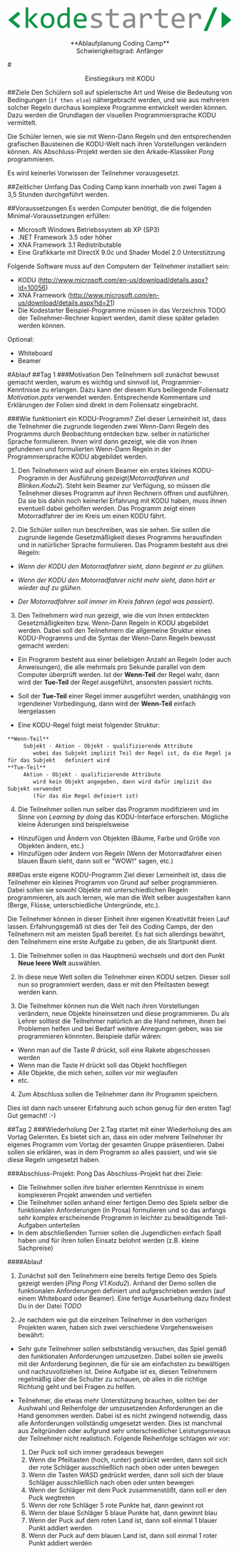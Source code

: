 ![Kodestarter](/kodu/kodestarter-logo-white.png)

<center>**Ablaufplanung Coding Camp**</center>

<center>Schwierigkeitsgrad: Anfänger </center>

#<center>Einstiegskurs mit KODU</center>

##Ziele
Den Schülern soll auf spielerische Art und Weise die Bedeutung von Bedingungen (`if then else`) nähergebracht werden, und wie aus mehreren solcher Regeln durchaus komplexe Programme entwickelt werden können. Dazu werden die Grundlagen der visuellen Programmiersprache KODU vermittelt.

Die Schüler lernen, wie sie mit Wenn-Dann Regeln und den entsprechenden grafischen Bausteinen die KODU-Welt nach ihren Vorstellungen verändern können. Als Abschluss-Projekt werden sie den Arkade-Klassiker *Pong* programmieren.

Es wird keinerlei Vorwissen der Teilnehmer vorausgesetzt.

##Zeitlicher Umfang
Das Coding Camp kann innerhalb von zwei Tagen á 3,5 Stunden durchgeführt werden.

##Voraussetzungen
Es werden Computer benötigt, die die folgenden Minimal-Voraussetzungen erfüllen:
- Microsoft Windows Betriebssystem ab XP (SP3)
- .NET Framework 3.5 oder höher
- XNA Framework 3.1 Redistributable
- Eine Grafikkarte mit DirectX 9.0c und Shader Model 2.0 Unterstützung

Folgende Software muss auf den Computern der Teilnehmer installiert sein:
- KODU (http://www.microsoft.com/en-us/download/details.aspx?id=10056)
- XNA Framework (http://www.microsoft.com/en-us/download/details.aspx?id=21)
- Die Kodestarter Beispiel-Programme müssen in das Verzeichnis TODO der Teilnehmer-Rechner kopiert werden, damit diese später geladen werden können.

Optional:
- Whiteboard
- Beamer


#Ablauf
##Tag 1
###Motivation
Den Teilnehmern soll zunächst bewusst gemacht werden, warum es wichtig und sinnvoll ist, Programmier-Kenntnisse zu erlangen. Dazu kann der diesem Kurs beiliegende Foliensatz *Motivation.pptx* verwendet werden. Entsprechende Kommentare und Erklärungen der Folien sind direkt in dem Foliensatz eingebracht.

###Wie funktioniert ein KODU-Programm?
Ziel dieser Lerneinheit ist, dass die Teilnehmer die zugrunde liegenden zwei Wenn-Dann Regeln des Programms durch Beobachtung entdecken bzw. selber in natürlicher Sprache formulieren. Ihnen wird dann gezeigt, wie die von ihnen gefundenen und formulierten Wenn-Dann Regeln in der Programmiersprache KODU abgebildet werden.

1. Den Teilnehmern wird auf einem Beamer ein erstes kleines KODU-Programm in der Ausführung gezeigt(*Motorradfahren und Blinken.Kodu2*). Steht kein Beamer zur Verfügung, so müssen die Teilnehmer dieses Programm auf ihren Rechnern öffnen und ausführen. Da sie bis dahin noch keinerlei Erfahrung mit KODU haben, muss ihnen eventuell dabei geholfen werden.
Das Programm zeigt einen Motorradfahrer der im Kreis um einen KODU fährt.

2. Die Schüler sollen nun beschreiben, was sie sehen. Sie sollen die zugrunde liegende Gesetzmäßigkeit dieses Programms herausfinden und in natürlicher Sprache formulieren.
Das Programm besteht aus drei Regeln:

  - *Wenn der KODU den Motorradfahrer sieht, dann beginnt er zu glühen.*

  - *Wenn der KODU den Motorradfahrer nicht mehr sieht, dann hört er wieder auf zu glühen.*

  - *Der Motorradfahrer soll immer im Kreis fahren (egal was passiert).*

3. Den Teilnehmern wird nun gezeigt, wie die von ihnen entdeckten Gesetzmäßigkeiten bzw. Wenn-Dann Regeln in KODU abgebildet werden. Dabei soll den Teilnehmern die allgemeine Struktur eines KODU-Programms und die Syntax der Wenn-Dann Regeln bewusst gemacht werden:
  - Ein Programm besteht aus einer beliebigen Anzahl an Regeln (oder auch Anweisungen), die alle mehrmals pro Sekunde parallel von dem Computer überprüft werden. Ist der **Wenn-Teil** der Regel wahr, dann wird der **Tue-Teil** der Regel ausgeführt, ansonsten passiert nichts.

   - Soll der **Tue-Teil** einer Regel immer ausgeführt werden, unabhängig von irgendeiner Vorbedingung, dann wird der **Wenn-Teil** einfach leergelassen

   - Eine KODU-Regel folgt meist folgender Struktur:

    **Wenn-Teil**
         Subjekt - Aktion - Objekt - qualifizierende Attribute
            wobei das Subjekt implizit Teil der Regel ist, da die Regel ja für das Subjekt   definiert wird
    **Tue-Teil**
         Aktion - Objekt - qualifizierende Attribute
            wird kein Objekt angegeben, dann wird dafür implizit das Subjekt verwendet
            (für das die Regel definiert ist)

4. Die Teilnehmer sollen nun selber das Programm modifizieren und im Sinne von *Learning by doing* das KODU-Interface erforschen. Mögliche kleine Äderungen sind beispielsweise
  - Hinzufügen und Ändern von Objekten (Bäume, Farbe und Größe von Objekten ändern, etc.)
  - Hinzufügen oder ändern von Regeln (Wenn der Motorradfahrer einen blauen Baum sieht, dann soll er "WOW!" sagen, etc.)


###Das erste eigene KODU-Programm
Ziel dieser Lerneinheit ist, dass die Teilnehmer ein kleines Programm von Grund auf selber programmieren. Dabei sollen sie sowohl Objekte mit unterschiedlichen Regeln programmieren, als auch lernen, wie man die Welt selber ausgestalten kann (Berge, Flüsse, unterschiedliche Untergründe, etc.).

Die Teilnehmer können in dieser Einheit ihrer eigenen Kreativität freien Lauf lassen. Erfahrungsgemäß ist dies der Teil des Coding Camps, der den Teilnehmern mit am meisten Spaß bereitet. Es hat sich allerdings bewährt, den Teilnehmern eine erste Aufgabe zu geben, die als Startpunkt dient.

1. Die Teilnehmer sollen in das Hauptmenü wechseln und dort den Punkt **Neue leere Welt** auswählen.

2. In diese neue Welt sollen die Teilnehmer einen KODU setzen. Dieser soll nun so programmiert werden, dass er mit den Pfeiltasten bewegt werden kann.

3. Die Teilnehmer können nun die Welt nach ihren Vorstellungen verändern, neue Objekte hineinsetzen und diese programmieren. Du als Lehrer solltest die Teilnehmer natürlich an die Hand nehmen, ihnen bei Problemen helfen und bei Bedarf weitere Anregungen geben, was sie programmieren könnnten. Beispiele dafür wären:

  - Wenn man auf die Taste *R* drückt, soll eine Rakete abgeschossen werden
  - Wenn man die Taste *H* drückt soll das Objekt hochfliegen
  - Alle Objekte, die mich sehen, sollen vor mir weglaufen
  - etc.

4. Zum Abschluss sollen die Teilnehmer dann ihr Programm speichern.

Dies ist dann nach unserer Erfahrung auch schon genug für den ersten Tag! Gut gemacht! :-)

##Tag 2
###Wiederholung
Der 2.Tag startet mit einer Wiederholung des am Vortag Gelernten. Es bietet sich an, dass ein oder mehrere Teilnehmer ihr eigenes Programm vom Vortag der gesamten Gruppe präsentieren. Dabei sollen sie erklären, was in dem Programm so alles passiert, und wie sie diese Regeln umgesetzt haben.

###Abschluss-Projekt: Pong
Das Abschluss-Projekt hat drei Ziele:
- Die Teilnehmer sollen ihre bisher erlernten Kenntnisse in einem komplexeren Projekt anwenden und vertiefen
- Die Teilnehmer sollen anhand einer fertigen Demo des Spiels selber die funktionalen Anforderungen (in Prosa) formulieren und so das anfangs sehr komplex erscheinende Programm in leichter zu bewältigende Teil-Aufgaben unterteilen
- In dem abschließenden Turnier sollen die Jugendlichen einfach Spaß haben und für ihren tollen Einsatz belohnt werden (z.B. kleine Sachpreise)  

####Ablauf
1. Zunächst soll den Teilnehmern eine bereits fertige Demo des Spiels gezeigt werden (*Ping Pong V1.Kodu2*). Anhand der Demo sollen die funktionalen Anforderungen definiert und aufgeschrieben werden (auf einem Whiteboard oder Beamer). Eine fertige Ausarbeitung dazu findest Du in der Datei *TODO*

2. Je nachdem wie gut die einzelnen Teilnehmer in den vorherigen Projekten waren, haben sich zwei verschiedene Vorgehensweisen bewährt:

  - Sehr gute Teilnehmer sollen selbstständig versuchen, das Spiel gemäß den funktionalen Anforderungen umzusetzen. Dabei sollen sie jeweils mit der Anforderung beginnen, die für sie am einfachsten zu bewältigen und nachzuvollziehen ist. Deine Aufgabe ist es, diesen Teilnehmern regelmäßig über die Schulter zu schauen, ob alles in die richtige Richtung geht und bei Fragen zu helfen.

  - Teilnehmer, die etwas mehr Unterstützung brauchen, sollten bei der Aushwahl und Reihenfolge der umzusetzenden Anforderungen an die Hand genommen werden. Dabei ist es nicht zwingend notwendig, dass alle Anforderungen vollständig umgesetzt werden. Dies ist manchmal aus Zeitgründen oder aufgrund sehr unterschiedlicher Leistungsniveaus der Teilnehmer nicht realistisch. Folgende Reihenfolge schlagen wir vor:

    1. Der Puck soll sich immer geradeaus bewegen
    2. Wenn die Pfeiltasten (hoch, runter) gedrückt werden, dann soll sich der rote Schläger ausschließlich nach oben oder unten bewegen
    3. Wenn die Tasten WASD gedrückt werden, dann soll sich der blaue Schläger ausschließlich nach oben oder unten bewegen
    4. Wenn der Schläger mit dem Puck zusammenstößt, dann soll er den Puck wegtreten
    5. Wenn der rote Schläger 5 rote Punkte hat, dann gewinnt rot
    6. Wenn der blaue Schläger 5 blaue Punkte hat, dann gewinnt blau
    7. Wenn der Puck auf dem roten Land ist, dann soll einmal 1 blauer Punkt addiert werden
    8. Wenn der Puck auf dem blauen Land ist, dann soll einmal 1 roter Punkt addiert werden
